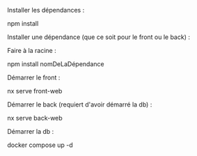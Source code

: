 Installer les dépendances :

npm install

Installer une dépendance (que ce soit pour le front ou le back) :

  Faire à la racine :
  
  npm install nomDeLaDépendance

Démarrer le front :

nx serve front-web

Démarrer le back (requiert d'avoir démarré la db) :

nx serve back-web

Démarrer la db :

docker compose up -d
